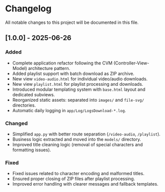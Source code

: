  # Changelog
All notable changes to this project will be documented in this file.



## [1.0.0] - 2025-06-26

### Added
- Complete application refactor following the CVM (Controller-View-Model) architecture pattern.
- Added playlist support with batch download as ZIP archive.
- New view `video-audio.html` for individual video/audio downloads.
- New view `playlist.html` for playlist processing and downloads.
- Introduced modular templating system with `base.html` layout and dedicated subviews.
- Reorganized static assets: separated into `images/` and `file-svg/` directories.
- Automatic daily logging in `app/Log/LogsDownload-*.log`.

### Changed
- Simplified `app.py` with better route separation (`/video-audio`, `/playlist`).
- Business logic extracted and moved into the `models/` directory.
- Improved title cleaning logic (removal of special characters and formatting issues).

### Fixed
- Fixed issues related to character encoding and malformed titles.
- Ensured proper closing of ZIP files after playlist processing.
- Improved error handling with clearer messages and fallback templates.

